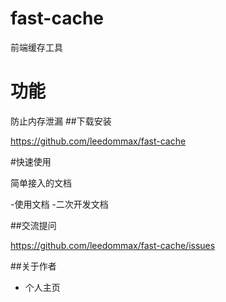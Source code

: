 # fast-cache
前端缓存工具
# 功能
防止内存泄漏
##下载安装

https://github.com/leedommax/fast-cache

#快速使用

简单接入的文档

-使用文档
-二次开发文档

##交流提问

https://github.com/leedommax/fast-cache/issues

##关于作者

- 个人主页

